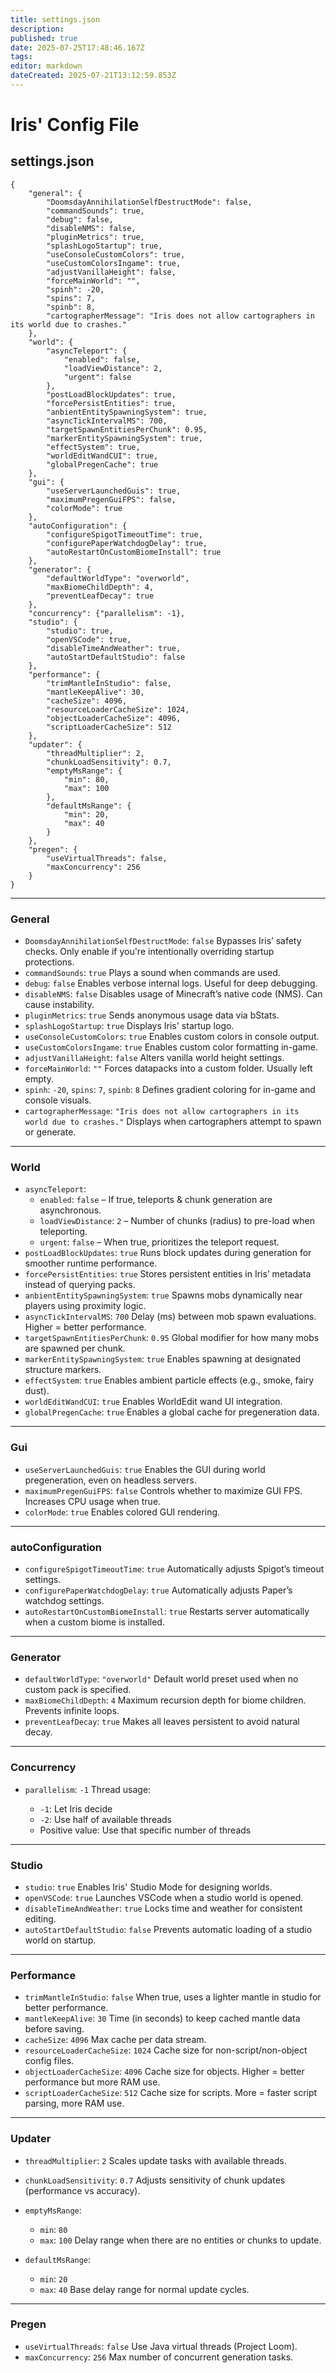 ```yaml
---
title: settings.json
description: 
published: true
date: 2025-07-25T17:48:46.167Z
tags: 
editor: markdown
dateCreated: 2025-07-21T13:12:59.853Z
---
```


# Iris' Config File
## settings.json
```
{
    "general": {
        "DoomsdayAnnihilationSelfDestructMode": false,
        "commandSounds": true,
        "debug": false,
        "disableNMS": false,
        "pluginMetrics": true,
        "splashLogoStartup": true,
        "useConsoleCustomColors": true,
        "useCustomColorsIngame": true,
        "adjustVanillaHeight": false,
        "forceMainWorld": "",
        "spinh": -20,
        "spins": 7,
        "spinb": 8,
        "cartographerMessage": "Iris does not allow cartographers in its world due to crashes."
    },
    "world": {
        "asyncTeleport": {
            "enabled": false,
            "loadViewDistance": 2,
            "urgent": false
        },
        "postLoadBlockUpdates": true,
        "forcePersistEntities": true,
        "anbientEntitySpawningSystem": true,
        "asyncTickIntervalMS": 700,
        "targetSpawnEntitiesPerChunk": 0.95,
        "markerEntitySpawningSystem": true,
        "effectSystem": true,
        "worldEditWandCUI": true,
        "globalPregenCache": true
    },
    "gui": {
        "useServerLaunchedGuis": true,
        "maximumPregenGuiFPS": false,
        "colorMode": true
    },
    "autoConfiguration": {
        "configureSpigotTimeoutTime": true,
        "configurePaperWatchdogDelay": true,
        "autoRestartOnCustomBiomeInstall": true
    },
    "generator": {
        "defaultWorldType": "overworld",
        "maxBiomeChildDepth": 4,
        "preventLeafDecay": true
    },
    "concurrency": {"parallelism": -1},
    "studio": {
        "studio": true,
        "openVSCode": true,
        "disableTimeAndWeather": true,
        "autoStartDefaultStudio": false
    },
    "performance": {
        "trimMantleInStudio": false,
        "mantleKeepAlive": 30,
        "cacheSize": 4096,
        "resourceLoaderCacheSize": 1024,
        "objectLoaderCacheSize": 4096,
        "scriptLoaderCacheSize": 512
    },
    "updater": {
        "threadMultiplier": 2,
        "chunkLoadSensitivity": 0.7,
        "emptyMsRange": {
            "min": 80,
            "max": 100
        },
        "defaultMsRange": {
            "min": 20,
            "max": 40
        }
    },
    "pregen": {
        "useVirtualThreads": false,
        "maxConcurrency": 256
    }
}
```

---

### General

* `DoomsdayAnnihilationSelfDestructMode`: `false`
  Bypasses Iris’ safety checks. Only enable if you're intentionally overriding startup protections.
* `commandSounds`: `true`
  Plays a sound when commands are used.
* `debug`: `false`
  Enables verbose internal logs. Useful for deep debugging.
* `disableNMS`: `false`
  Disables usage of Minecraft’s native code (NMS). Can cause instability.
* `pluginMetrics`: `true`
  Sends anonymous usage data via bStats.
* `splashLogoStartup`: `true`
  Displays Iris' startup logo.
* `useConsoleCustomColors`: `true`
  Enables custom colors in console output.
* `useCustomColorsIngame`: `true`
  Enables custom color formatting in-game.
* `adjustVanillaHeight`: `false`
  Alters vanilla world height settings.
* `forceMainWorld`: `""`
  Forces datapacks into a custom folder. Usually left empty.
* `spinh`: `-20`, `spins`: `7`, `spinb`: `8`
  Defines gradient coloring for in-game and console visuals.
* `cartographerMessage`: `"Iris does not allow cartographers in its world due to crashes."`
  Displays when cartographers attempt to spawn or generate.

---

### World

* `asyncTeleport`:
  * `enabled`: `false` – If true, teleports & chunk generation are asynchronous.
  * `loadViewDistance`: `2` – Number of chunks (radius) to pre-load when teleporting.
  * `urgent`: `false` – When true, prioritizes the teleport request.
* `postLoadBlockUpdates`: `true`
  Runs block updates during generation for smoother runtime performance.
* `forcePersistEntities`: `true`
  Stores persistent entities in Iris’ metadata instead of querying packs.
* `anbientEntitySpawningSystem`: `true`
  Spawns mobs dynamically near players using proximity logic.
* `asyncTickIntervalMS`: `700`
  Delay (ms) between mob spawn evaluations. Higher = better performance.
* `targetSpawnEntitiesPerChunk`: `0.95`
  Global modifier for how many mobs are spawned per chunk.
* `markerEntitySpawningSystem`: `true`
  Enables spawning at designated structure markers.
* `effectSystem`: `true`
  Enables ambient particle effects (e.g., smoke, fairy dust).
* `worldEditWandCUI`: `true`
  Enables WorldEdit wand UI integration.
* `globalPregenCache`: `true`
  Enables a global cache for pregeneration data.

---
### Gui

* `useServerLaunchedGuis`: `true`
  Enables the GUI during world pregeneration, even on headless servers.
* `maximumPregenGuiFPS`: `false`
  Controls whether to maximize GUI FPS. Increases CPU usage when true.
* `colorMode`: `true`
  Enables colored GUI rendering.

---

### autoConfiguration

* `configureSpigotTimeoutTime`: `true`
  Automatically adjusts Spigot’s timeout settings.
* `configurePaperWatchdogDelay`: `true`
  Automatically adjusts Paper’s watchdog settings.
* `autoRestartOnCustomBiomeInstall`: `true`
  Restarts server automatically when a custom biome is installed.

---

### Generator

* `defaultWorldType`: `"overworld"`
  Default world preset used when no custom pack is specified.
* `maxBiomeChildDepth`: `4`
  Maximum recursion depth for biome children. Prevents infinite loops.
* `preventLeafDecay`: `true`
  Makes all leaves persistent to avoid natural decay.

---

### Concurrency

* `parallelism`: `-1`
  Thread usage:

  * `-1`: Let Iris decide
  * `-2`: Use half of available threads
  * Positive value: Use that specific number of threads

---

### Studio

* `studio`: `true`
  Enables Iris' Studio Mode for designing worlds.
* `openVSCode`: `true`
  Launches VSCode when a studio world is opened.
* `disableTimeAndWeather`: `true`
  Locks time and weather for consistent editing.
* `autoStartDefaultStudio`: `false`
  Prevents automatic loading of a studio world on startup.

---

### Performance

* `trimMantleInStudio`: `false`
  When true, uses a lighter mantle in studio for better performance.
* `mantleKeepAlive`: `30`
  Time (in seconds) to keep cached mantle data before saving.
* `cacheSize`: `4096`
  Max cache per data stream.
* `resourceLoaderCacheSize`: `1024`
  Cache size for non-script/non-object config files.
* `objectLoaderCacheSize`: `4096`
  Cache size for objects. Higher = better performance but more RAM use.
* `scriptLoaderCacheSize`: `512`
  Cache size for scripts. More = faster script parsing, more RAM use.

---

### Updater

* `threadMultiplier`: `2`
  Scales update tasks with available threads.
* `chunkLoadSensitivity`: `0.7`
  Adjusts sensitivity of chunk updates (performance vs accuracy).
* `emptyMsRange`:

  * `min`: `80`
  * `max`: `100`
    Delay range when there are no entities or chunks to update.
* `defaultMsRange`:

  * `min`: `20`
  * `max`: `40`
    Base delay range for normal update cycles.

---

### Pregen

* `useVirtualThreads`: `false`
  Use Java virtual threads (Project Loom).
* `maxConcurrency`: `256`
  Max number of concurrent generation tasks.



